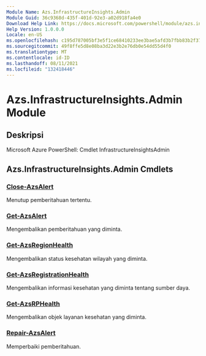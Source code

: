 ```yaml
---
Module Name: Azs.InfrastructureInsights.Admin
Module Guid: 36c9368d-435f-401d-92e3-a02d918fa4e0
Download Help Link: https://docs.microsoft.com/powershell/module/azs.infrastructureinsights.admin
Help Version: 1.0.0.0
Locale: en-US
ms.openlocfilehash: c195d787005bf3e5f1ce68410233ee3bae5afd3b7fbb83b2f3723f34912313d9
ms.sourcegitcommit: 49f8ffe5d8e08ba3d22e3b2e76db0e54dd55d4f0
ms.translationtype: MT
ms.contentlocale: id-ID
ms.lasthandoff: 08/11/2021
ms.locfileid: "132418446"
---
```

# Azs.InfrastructureInsights.Admin Module
## Deskripsi
Microsoft Azure PowerShell: Cmdlet InfrastructureInsightsAdmin

## Azs.InfrastructureInsights.Admin Cmdlets
### [Close-AzsAlert](Close-AzsAlert.md)
Menutup pemberitahuan tertentu.

### [Get-AzsAlert](Get-AzsAlert.md)
Mengembalikan pemberitahuan yang diminta.

### [Get-AzsRegionHealth](Get-AzsRegionHealth.md)
Mengembalikan status kesehatan wilayah yang diminta.

### [Get-AzsRegistrationHealth](Get-AzsRegistrationHealth.md)
Mengembalikan informasi kesehatan yang diminta tentang sumber daya.

### [Get-AzsRPHealth](Get-AzsRPHealth.md)
Mengembalikan objek layanan kesehatan yang diminta.

### [Repair-AzsAlert](Repair-AzsAlert.md)
Memperbaiki pemberitahuan.

